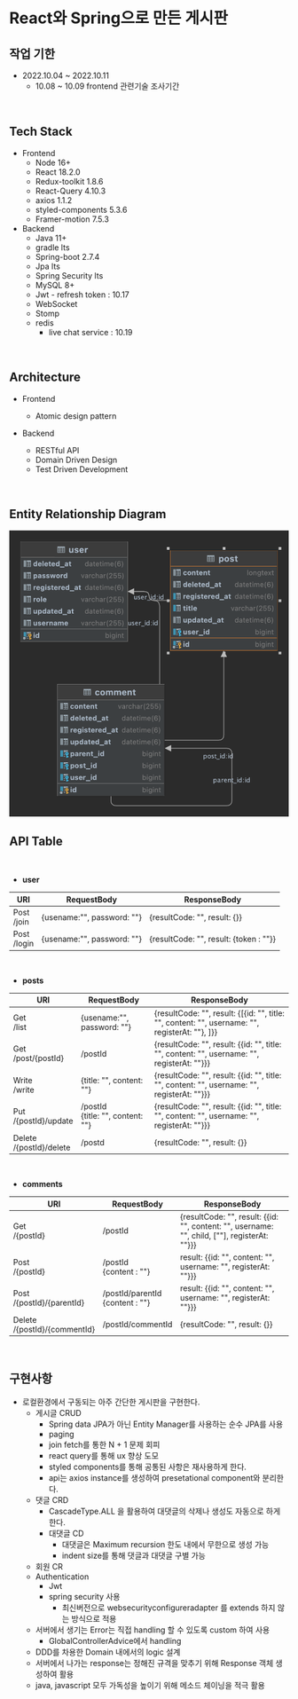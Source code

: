 # React와 Spring으로 만든 게시판


## 작업 기한
- 2022.10.04 ~ 2022.10.11
	- 10.08 ~ 10.09 frontend 관련기술 조사기간

<br />

## Tech Stack
- Frontend
    - Node 16+
    - React 18.2.0
    - Redux-toolkit 1.8.6
    - React-Query 4.10.3
    - axios 1.1.2
    - styled-components 5.3.6
    - Framer-motion 7.5.3
- Backend
    - Java 11+
    - gradle lts
    - Spring-boot 2.7.4
    - Jpa lts
    - Spring Security lts
    - MySQL 8+
    - Jwt
          - refresh token : 10.17
    - WebSocket
    - Stomp
    - redis
		- live chat service : 10.19

<br />

## Architecture

- Frontend
	- Atomic design pattern

- Backend
	- RESTful API
	- Domain Driven Design
	- Test Driven Development

<br />

## Entity Relationship Diagram

<img src="./board_erd.png">

<br />

## API Table

<br />

- <b>user</b>

| URI | RequestBody | ResponseBody |
| --- | ----------- | ------------ |
| Post <br /> /join | {usename:"", password: ""} | {resultCode: "", result: {}} |
| Post <br /> /login | {usename:"", password: ""} | {resultCode: "", result: {token : ""}} |

<br />

- <b>posts</b>

| URI | RequestBody | ResponseBody |
| --- | ----------- | ------------ |
| Get <br /> /list | {usename:"", password: ""} | {resultCode: "", result: {[{id: "", title: "", content: "", username: "", registerAt: ""}, ]}} |
| Get <br /> /post/{postId} | /postId | {resultCode: "", result: {{id: "", title: "", content: "", username: "", registerAt: ""}}} |
| Write <br /> /write | {title: "", content: ""} | {resultCode: "", result: {{id: "", title: "", content: "", username: "", registerAt: ""}}} |
| Put <br /> /{postId}/update | /postId<br /> {title: "", content: ""} | {resultCode: "", result: {{id: "", title: "", content: "", username: "", registerAt: ""}}} |
| Delete <br /> /{postId}/delete | /postd | {resultCode: "", result: {}} |

<br />

- <b>comments</b>

| URI | RequestBody | ResponseBody |
| --- | ----------- | ------------ |
| Get <br /> /{postId} | /postId | {resultCode: "", result: {{id: "", content: "", username: "", child, [""], registerAt: ""}}} |
| Post <br /> /{postId} | /postId <br /> {content : ""} | result: {{id: "", content: "", username: "", registerAt: ""}}} |
| Post <br /> /{postId}/{parentId} | /postId/parentId <br /> {content : ""} | result: {{id: "", content: "", username: "", registerAt: ""}}} |
| Delete <br /> /{postId}/{commentId} | /postId/commentId | {resultCode: "", result: {}} |

<br />

## 구현사항

- 로컬환경에서 구동되는 아주 간단한 게시판을 구현한다.
	- 게시글 CRUD
		- Spring data JPA가 아닌 Entity Manager를 사용하는 순수 JPA를 사용
		- paging
		- join fetch를 통한 N + 1 문제 회피
		- react query를 통해 ux 향상 도모
		- styled components를 통해 공통된 사항은 재사용하게 한다.
		- api는 axios instance를 생성하여 presetational component와 분리한다.
	- 댓글 CRD
		- CascadeType.ALL 을 활용하여 대댓글의 삭제나 생성도 자동으로 하게 한다. 
		- 대댓글 CD
			- 대댓글은 Maximum recursion 한도 내에서 무한으로 생성 가능
			- indent size를 통해 댓글과 대댓글 구별 가능
	- 회원 CR
	- Authentication
		- Jwt
		- spring security 사용
			- 최신버전으로 websecurityconfigureradapter 를 extends 하지 않는 방식으로 적용
	- 서버에서 생기는 Error는 직접 handling 할 수 있도록 custom 하여 사용
		- GlobalControllerAdvice에서 handling
	- DDD를 차용한 Domain 내에서의 logic 설계
	- 서버에서 나가는 response는 정해진 규격을 맞추기 위해 Response 객체 생성하여 활용
	- java, javascript 모두 가독성을 높이기 위해 메소드 체이닝을 적극 활용
